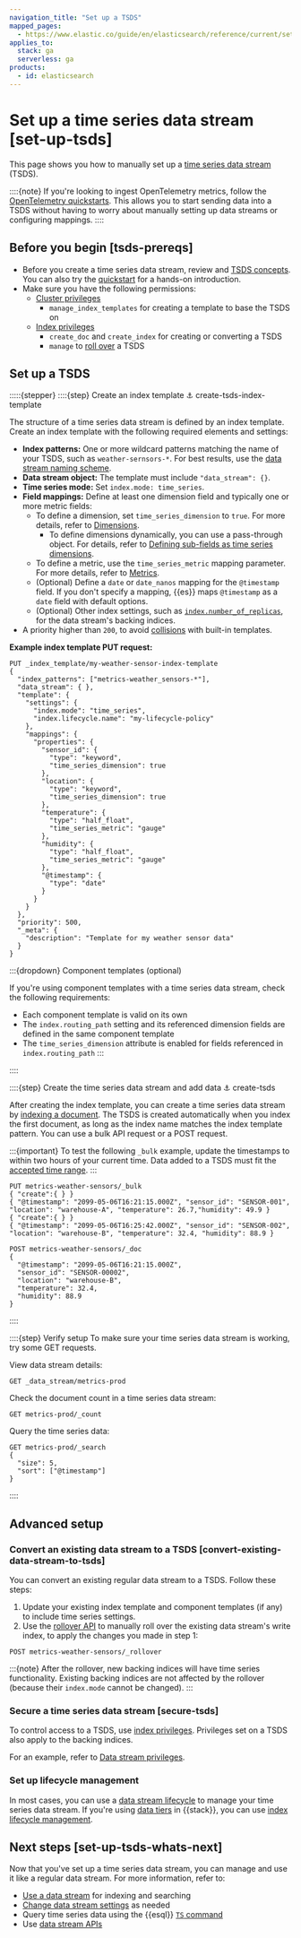 ```yaml
---
navigation_title: "Set up a TSDS"
mapped_pages:
  - https://www.elastic.co/guide/en/elasticsearch/reference/current/set-up-tsds.html
applies_to:
  stack: ga
  serverless: ga
products:
  - id: elasticsearch
---
```


# Set up a time series data stream [set-up-tsds]

This page shows you how to manually set up a [time series data stream](/manage-data/data-store/data-streams/time-series-data-stream-tsds.md) (TSDS).

::::{note}
If you're looking to ingest OpenTelemetry metrics,
follow the [OpenTelemetry quickstarts](/solutions/observability/get-started/opentelemetry/quickstart/index.md).
This allows you to start sending data into a TSDS without having to worry about manually setting up data streams or configuring mappings.
::::

## Before you begin [tsds-prereqs]

- Before you create a time series data stream, review [](../data-streams.md) and [TSDS concepts](time-series-data-stream-tsds.md). You can also try the [quickstart](/manage-data/data-store/data-streams/quickstart-tsds.md) for a hands-on introduction.
- Make sure you have the following permissions:
    - [Cluster privileges](elasticsearch://reference/elasticsearch/security-privileges.md#privileges-list-cluster)
        - `manage_index_templates` for creating a template to base the TSDS on
    - [Index privileges](elasticsearch://reference/elasticsearch/security-privileges.md#privileges-list-indices) 
        - `create_doc` and `create_index` for creating or converting a TSDS
        - `manage` to [roll over](#convert-existing-data-stream-to-tsds) a TSDS

## Set up a TSDS

:::::{stepper}
::::{step} Create an index template 
:anchor: create-tsds-index-template

The structure of a time series data stream is defined by an index template. Create an index template with the following required elements and settings:

- **Index patterns:** One or more wildcard patterns matching the name of your TSDS, such as `weather-sernsors-*`. For best results, use the [data stream naming scheme](/reference/fleet/data-streams.md#data-streams-naming-scheme).
- **Data stream object:** The template must include `"data_stream": {}`.
- **Time series mode:** Set `index.mode: time_series`.
- **Field mappings:** Define at least one dimension field and typically one or more metric fields:
    - To define a dimension, set `time_series_dimension` to `true`. For more details, refer to [Dimensions](/manage-data/data-store/data-streams/time-series-data-stream-tsds.md#time-series-dimension). 
        - To define dimensions dynamically, you can use a pass-through object. For details, refer to [Defining sub-fields as time series dimensions](elasticsearch://reference/elasticsearch/mapping-reference/passthrough.md#passthrough-dimensions).
    - To define a metric, use the `time_series_metric` mapping parameter. For more details, refer to [Metrics](/manage-data/data-store/data-streams/time-series-data-stream-tsds.md#time-series-metric).
    - (Optional) Define a `date` or `date_nanos` mapping for the `@timestamp` field. If you don't specify a mapping, {{es}} maps `@timestamp` as a `date` field with default options.
    * (Optional) Other index settings, such as [`index.number_of_replicas`](elasticsearch://reference/elasticsearch/index-settings/index-modules.md#dynamic-index-number-of-replicas), for the data stream's backing indices.
- A priority higher than `200`, to avoid [collisions](/manage-data/data-store/templates.md#avoid-index-pattern-collisions) with built-in templates.

**Example index template PUT request:**

```console
PUT _index_template/my-weather-sensor-index-template
{
  "index_patterns": ["metrics-weather_sensors-*"],
  "data_stream": { },
  "template": {
    "settings": {
      "index.mode": "time_series",
      "index.lifecycle.name": "my-lifecycle-policy"
    },
    "mappings": {
      "properties": {
        "sensor_id": {
          "type": "keyword",
          "time_series_dimension": true
        },
        "location": {
          "type": "keyword",
          "time_series_dimension": true
        },
        "temperature": {
          "type": "half_float",
          "time_series_metric": "gauge"
        },
        "humidity": {
          "type": "half_float",
          "time_series_metric": "gauge"
        },
        "@timestamp": {
          "type": "date"
        }
      }
    }
  },
  "priority": 500,
  "_meta": {
    "description": "Template for my weather sensor data"
  }
}
```

:::{dropdown} Component templates (optional)

If you're using component templates with a time series data stream, check the following requirements:

- Each component template is valid on its own
- The `index.routing_path` setting and its referenced dimension fields are defined in the same component template
- The `time_series_dimension` attribute is enabled for fields referenced in `index.routing_path`
:::

::::

::::{step} Create the time series data stream and add data
:anchor: create-tsds

After creating the index template, you can create a time series data stream by [indexing a document](use-data-stream.md#add-documents-to-a-data-stream). The TSDS is created automatically when you index the first document, as long as the index name matches the index template pattern. You can use a bulk API request or a POST request.

:::{important}
To test the following `_bulk` example, update the timestamps to within two hours of your current time. Data added to a TSDS must fit the [accepted time range](/manage-data/data-store/data-streams/time-bound-tsds.md#tsds-accepted-time-range).
:::

```console
PUT metrics-weather-sensors/_bulk
{ "create":{ } }
{ "@timestamp": "2099-05-06T16:21:15.000Z", "sensor_id": "SENSOR-001", "location": "warehouse-A", "temperature": 26.7,"humidity": 49.9 }
{ "create":{ } }
{ "@timestamp": "2099-05-06T16:25:42.000Z", "sensor_id": "SENSOR-002", "location": "warehouse-B", "temperature": 32.4, "humidity": 88.9 }
```

```console
POST metrics-weather-sensors/_doc
{
  "@timestamp": "2099-05-06T16:21:15.000Z",
  "sensor_id": "SENSOR-00002",
  "location": "warehouse-B",
  "temperature": 32.4,
  "humidity": 88.9
}
```
::::

::::{step} Verify setup
To make sure your time series data stream is working, try some GET requests.

View data stream details:

```console
GET _data_stream/metrics-prod 
```

Check the document count in a time series data stream:

```console
GET metrics-prod/_count 
```

Query the time series data:

```console
GET metrics-prod/_search 
{
  "size": 5,
  "sort": ["@timestamp"]
}
```


::::


## Advanced setup

### Convert an existing data stream to a TSDS [convert-existing-data-stream-to-tsds]

You can convert an existing regular data stream to a TSDS. Follow these steps:

1. Update your existing index template and component templates (if any) to include time series settings. 
2. Use the [rollover API](https://www.elastic.co/docs/api/doc/elasticsearch/operation/operation-indices-rollover) to manually roll over the existing data stream's write index, to apply the changes you made in step 1:

```console
POST metrics-weather-sensors/_rollover
```

:::{note}
After the rollover, new backing indices will have time series functionality. Existing backing indices are not affected by the rollover (because their `index.mode` cannot be changed).
:::

### Secure a time series data stream [secure-tsds]

To control access to a TSDS, use [index privileges](elasticsearch://reference/elasticsearch/security-privileges.md#privileges-list-indices). Privileges set on a TSDS also apply to the backing indices.

For an example, refer to [Data stream privileges](/deploy-manage/users-roles/cluster-or-deployment-auth/granting-privileges-for-data-streams-aliases.md#data-stream-privileges).

### Set up lifecycle management

In most cases, you can use a [data stream lifecycle](/manage-data/lifecycle/data-stream.md) to manage your time series data stream. If you're using [data tiers](/manage-data/lifecycle/data-tiers.md) in {{stack}}, you can use [index lifecycle management](/manage-data/lifecycle/index-lifecycle-management.md).

## Next steps [set-up-tsds-whats-next]

Now that you've set up a time series data stream, you can manage and use it like a regular data stream. For more information, refer to:

* [Use a data stream](use-data-stream.md) for indexing and searching
* [Change data stream settings](modify-data-stream.md#data-streams-change-mappings-and-settings) as needed
* Query time series data using the {{esql}} [`TS` command](elasticsearch://reference/query-languages/esql/commands/ts.md)
* Use [data stream APIs](https://www.elastic.co/docs/api/doc/elasticsearch/group/endpoint-data-stream)
